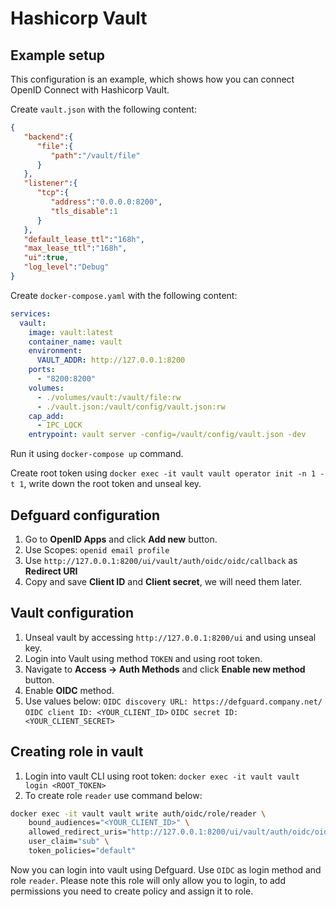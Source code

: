 # Hashicorp Vault

## Example setup

This configuration is an example, which shows how you can connect OpenID Connect with Hashicorp Vault.

Create `vault.json` with the following content:

```json
{
   "backend":{
      "file":{
         "path":"/vault/file"
      }
   },
   "listener":{
      "tcp":{
         "address":"0.0.0.0:8200",
         "tls_disable":1
      }
   },
   "default_lease_ttl":"168h",
   "max_lease_ttl":"168h",
   "ui":true,
   "log_level":"Debug"
}
```

Create `docker-compose.yaml` with the following content:

```yaml
services:
  vault:
    image: vault:latest
    container_name: vault
    environment:
      VAULT_ADDR: http://127.0.0.1:8200
    ports:
      - "8200:8200"
    volumes:
      - ./volumes/vault:/vault/file:rw
      - ./vault.json:/vault/config/vault.json:rw
    cap_add:
      - IPC_LOCK
    entrypoint: vault server -config=/vault/config/vault.json -dev
```

Run it using `docker-compose up` command.

Create root token using `docker exec -it vault vault operator init -n 1 -t 1`, write down the root token and unseal key.

## Defguard configuration

1. Go to **OpenID Apps** and click **Add new** button.
2. Use Scopes: `openid email profile`
3. Use `http://127.0.0.1:8200/ui/vault/auth/oidc/oidc/callback` as **Redirect URI**
4. Copy and save **Client ID** and **Client secret**, we will need them later.

## Vault configuration


1. Unseal vault by accessing `http://127.0.0.1:8200/ui` and using unseal key.
2. Login into Vault using method `TOKEN` and using root token.
3. Navigate to **Access -> Auth Methods** and click **Enable new method** button.
4. Enable **OIDC** method.
5. Use values below:
`OIDC discovery URL: https://defguard.company.net/`
`OIDC client ID: <YOUR_CLIENT_ID>`
`OIDC secret ID: <YOUR_CLIENT_SECRET>`

## Creating role in vault
1. Login into vault CLI using root token: `docker exec -it vault vault login <ROOT_TOKEN>`
2. To create role `reader` use command below:
```bash
docker exec -it vault vault write auth/oidc/role/reader \
    bound_audiences="<YOUR_CLIENT_ID>" \
    allowed_redirect_uris="http://127.0.0.1:8200/ui/vault/auth/oidc/oidc/callback" \
    user_claim="sub" \
    token_policies="default"
```

Now you can login into vault using Defguard. Use `OIDC` as login method and role `reader`. Please note this role will only allow you to login, to add permissions you need to create policy and assign it to role.